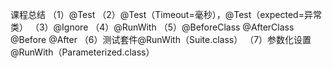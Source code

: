 课程总结
（1）@Test
（2）@Test（Timeout=毫秒），@Test（expected=异常类）
（3）@Ignore
（4）@RunWith
（5）@BeforeClass @AfterClass @Before @After
（6）测试套件@RunWith（Suite.class）
（7）参数化设置@RunWith（Parameterized.class）